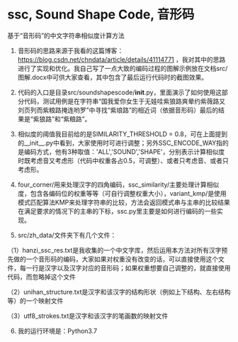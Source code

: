 # ssc, Sound Shape Code, 音形码
基于“音形码”的中文字符串相似度计算方法

1. 音形码的思路来源于我看的这篇博客：https://blog.csdn.net/chndata/article/details/41114771 ，我对其中的思路进行了实现和优化。我自己写了一点大致的编码过程的图解示例放在文档src/图解.docx中可供大家查看，其中包含了最后运行代码时的截图效果。

2. 代码的入口是目录src/soundshapescode/__init__.py，里面演示了如何使用这部分代码，测试用例是在字符串“国我爱你女生于无娃哇紫狼路爽晕约紫薇路又刘页列而紫粮路掩连哟罗”中寻找“紫琅路”的相近词（依据音形码）最后的结果是“紫狼路”和“紫粮路”。

3. 相似度的阈值我目前给的是SIMILARITY_THRESHOLD = 0.8，可在上面提到的__init__.py中看到，大家使用时可进行调整；另外SSC_ENCODE_WAY指的是编码方式，他有3种取值：'ALL','SOUND','SHAPE'，分别表示计算相似度时既考虑音又考虑形（代码中权重各占0.5，可调整）、或者只考虑音、或者只考虑形。

4. four_corner/用来处理汉字的四角编码，ssc_similarity/主要处理计算相似度，包含各编码位的权重等等（可自行调整权重大小），variant_kmp/是使用模式匹配算法KMP来处理字符串的比较，方法会返回模式串与主串的比较结果在满足要求的情况下的主串的下标，ssc.py里主要是如何进行编码的一些实现。

5. src/zh_data/文件夹下有几个文件：

（1）hanzi_ssc_res.txt是我收集的一个中文字库，然后运用本方法对所有汉字预先做的一个音形码的编码，大家如果对权重没有改变的话，可以直接使用这个文件，每一行是汉字以及汉字对应的音形码；如果权重想要自己调整的，就直接使用代码，而忽略掉这个文件

（2）unihan_structure.txt是汉字和该汉字的结构形状（例如上下结构、左右结构等）的一个映射文件

（3）utf8_strokes.txt是汉字和该汉字的笔画数的映射文件

6. 我的运行环境是：Python3.7
